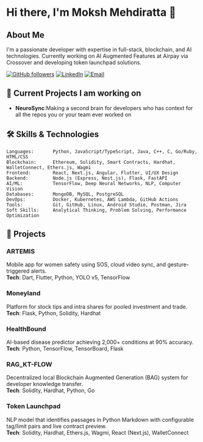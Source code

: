 # Hi there, I'm Moksh Mehdiratta 👋

## About Me
I'm a passionate developer with expertise in full-stack, blockchain, and AI technologies. Currently working on AI Augmented Features at Airpay via Crossover and developing token launchpad solutions.

[![GitHub followers](https://img.shields.io/github/followers/moksh-2502?label=Follow&style=social)](https://github.com/moksh-2502)
[![LinkedIn](https://img.shields.io/badge/LinkedIn-blue?style=flat&logo=linkedin&labelColor=blue)](https://www.linkedin.com/in/moksh-mehndiratta-a70989297/)
[![Email](https://img.shields.io/badge/Email-mokshmdg40%40gmail.com-red?style=flat&logo=gmail&logoColor=white)](mailto:mokshmdg40@gmail.com)

## 🔭 Current Projects I am working on
- **NeuroSync**:Making a second brain for developers who has context for all the repos you or your team ever worked on 


## 🛠️ Skills & Technologies
```
Languages:       Python, JavaScript/TypeScript, Java, C++, C, Go/Ruby, HTML/CSS
Blockchain:      Ethereum, Solidity, Smart Contracts, Hardhat, WalletConnect, Ethers.js, Wagmi
Frontend:        React, Next.js, Angular, Flutter, UI/UX Design
Backend:         Node.js (Express, Nest.js), Flask, FastAPI
AI/ML:           TensorFlow, Deep Neural Networks, NLP, Computer Vision
Databases:       MongoDB, MySQL, PostgreSQL
DevOps:          Docker, Kubernetes, AWS Lambda, GitHub Actions
Tools:           Git, GitHub, Linux, Android Studio, Postman, Jira
Soft Skills:     Analytical Thinking, Problem Solving, Performance Optimization
```


## 🚀 Projects

### ARTEMIS
Mobile app for women safety using SOS, cloud video sync, and gesture-triggered alerts.  
**Tech**: Dart, Flutter, Python, YOLO v5, TensorFlow

### Moneyland
Platform for stock tips and intra shares for pooled investment and trade.  
**Tech**: Flask, Python, Solidity, Hardhat

### HealthBound
AI-based disease predictor achieving 2,000+ conditions at 90% accuracy.  
**Tech**: Python, TensorFlow, TensorBoard, Flask

### RAG_KT-FLOW
Decentralized local Blockchain Augmented Generation (BAG) system for developer knowledge transfer.  
**Tech**: Solidity, Hardhat, Python, Go

### Token Launchpad
NLP model that identifies passages in Python Markdown with configurable tag/limit pairs and live contract preview.  
**Tech**: Solidity, Hardhat, Ethers.js, Wagmi, React (Next.js), WalletConnect

